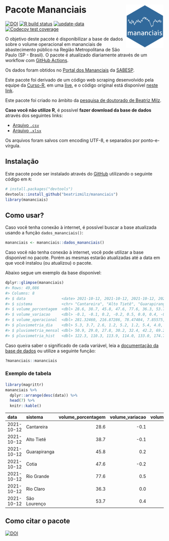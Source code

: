 
<!-- README.md is generated from README.Rmd. Please edit that file -->

# Pacote Mananciais <img src="man/figures/hexlogo.png" align="right" width = "120px"/>

<!-- badges: start -->

[![DOI](https://zenodo.org/badge/DOI/10.5281/zenodo.4733056.svg)](https://doi.org/10.5281/zenodo.4733056)
[![R build
status](https://github.com/beatrizmilz/mananciais/workflows/R-CMD-check/badge.svg)](https://github.com/beatrizmilz/mananciais/actions)
[![update-data](https://github.com/beatrizmilz/mananciais/actions/workflows/2-update_data.yaml/badge.svg)](https://github.com/beatrizmilz/mananciais/actions/workflows/2-update_data.yaml)
[![Codecov test
coverage](https://codecov.io/gh/beatrizmilz/mananciais/branch/master/graph/badge.svg)](https://codecov.io/gh/beatrizmilz/mananciais?branch=master)
<!-- badges: end -->

O objetivo deste pacote é disponibilizar a base de dados sobre o volume
operacional em mananciais de abastecimento público na Região
Metropolitana de São Paulo (SP - Brasil). O pacote é atualizado
diariamente através de um workflow com [GitHub
Actions](https://github.com/beatrizmilz/mananciais/actions).

Os dados foram obtidos no [Portal dos
Mananciais](http://mananciais.sabesp.com.br/Situacao) da
[SABESP](http://site.sabesp.com.br/site/Default.aspx).

Este pacote foi derivado de um código web scraping desenvolvido pela
equipe da [Curso-R](https://www.curso-r.com/), em uma
[live](https://youtu.be/jvZIxrMmOcQ), e o código original está
disponível [neste
link](https://github.com/curso-r/lives/blob/master/drafts/20200730_scraper_sabesp.R).

Este pacote foi criado no âmbito da [pesquisa de doutorado de Beatriz
Milz](https://beatrizmilz.github.io/tese/).

**Caso você não utilize R**, é possível **fazer download da base de
dados** através dos seguintes links:

  - [Arquivo
    `.csv`](https://github.com/beatrizmilz/mananciais/raw/master/inst/extdata/mananciais.csv)
  - [Arquivo
    `.xlsx`](https://github.com/beatrizmilz/mananciais/blob/master/inst/extdata/mananciais.xlsx?raw=true)

Os arquivos foram salvos com encoding UTF-8, e separados por
ponto-e-vírgula.

## Instalação

Este pacote pode ser instalado através do [GitHub](https://github.com/)
utilizando o seguinte código em `R`:

``` r
# install.packages("devtools")
devtools::install_github("beatrizmilz/mananciais")
library(mananciais)
```

## Como usar?

Caso você tenha conexão à internet, é possível buscar a base atualizada
usando a função `dados_mananciais()`:

``` r
mananciais <- mananciais::dados_mananciais() 
```

Caso você não tenha conexão à internet, você pode utilizar a base
disponível no pacote. Porém as mesmas estarão atualizadas até a data em
que você instalou (ou atualizou) o pacote.

Abaixo segue um exemplo da base disponível:

``` r
dplyr::glimpse(mananciais)
#> Rows: 49,086
#> Columns: 8
#> $ data                <date> 2021-10-12, 2021-10-12, 2021-10-12, 2021-10-12, 2…
#> $ sistema             <chr> "Cantareira", "Alto Tietê", "Guarapiranga", "Cotia…
#> $ volume_porcentagem  <dbl> 28.6, 38.7, 45.8, 47.6, 77.6, 36.3, 53.7, 28.7, 38…
#> $ volume_variacao     <dbl> -0.1, -0.1, 0.2, -0.2, 0.5, 0.0, 0.4, -0.1, -0.1, …
#> $ volume_operacional  <dbl> 281.32460, 216.87286, 78.47484, 7.85575, 87.03521,…
#> $ pluviometria_dia    <dbl> 5.3, 3.7, 2.6, 1.2, 5.2, 1.2, 5.4, 4.0, 4.0, 3.2, …
#> $ pluviometria_mensal <dbl> 50.9, 29.0, 27.8, 30.2, 32.4, 42.2, 69.2, 45.6, 25…
#> $ pluviometria_hist   <dbl> 122.3, 110.3, 113.9, 114.0, 133.0, 174.7, 140.5, 1…
```

Caso queira saber o significado de cada variável, leia a [documentação
da base de
dados](https://beatrizmilz.github.io/mananciais/reference/mananciais.html)
ou utilize a seguinte função:

``` r
?mananciais::mananciais
```

### Exemplo de tabela

``` r
library(magrittr)
mananciais %>% 
  dplyr::arrange(desc(data)) %>% 
  head(7) %>%
  knitr::kable()
```

| data       | sistema      | volume\_porcentagem | volume\_variacao | volume\_operacional | pluviometria\_dia | pluviometria\_mensal | pluviometria\_hist |
| :--------- | :----------- | ------------------: | ---------------: | ------------------: | ----------------: | -------------------: | -----------------: |
| 2021-10-12 | Cantareira   |                28.6 |            \-0.1 |           281.32460 |               5.3 |                 50.9 |              122.3 |
| 2021-10-12 | Alto Tietê   |                38.7 |            \-0.1 |           216.87286 |               3.7 |                 29.0 |              110.3 |
| 2021-10-12 | Guarapiranga |                45.8 |              0.2 |            78.47484 |               2.6 |                 27.8 |              113.9 |
| 2021-10-12 | Cotia        |                47.6 |            \-0.2 |             7.85575 |               1.2 |                 30.2 |              114.0 |
| 2021-10-12 | Rio Grande   |                77.6 |              0.5 |            87.03521 |               5.2 |                 32.4 |              133.0 |
| 2021-10-12 | Rio Claro    |                36.3 |              0.0 |             4.95698 |               1.2 |                 42.2 |              174.7 |
| 2021-10-12 | São Lourenço |                53.7 |              0.4 |            47.66259 |               5.4 |                 69.2 |              140.5 |

## Como citar o pacote

[![DOI](https://zenodo.org/badge/DOI/10.5281/zenodo.4733056.svg)](https://doi.org/10.5281/zenodo.4733056)
